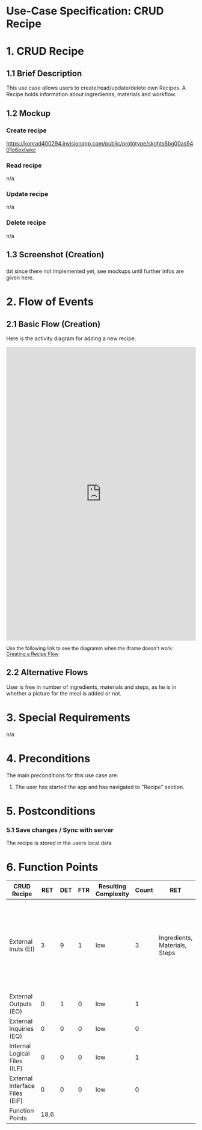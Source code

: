 # Use-Case Specification: CRUD Recipe

# 1. CRUD Recipe

## 1.1 Brief Description
This use case allows users to create/read/update/delete own Recipes.
A Recipe holds information about ingrediends, materials and workflow.

## 1.2 Mockup
### Create recipe
https://konrad400294.invisionapp.com/public/prototype/skghts6bg00as9401o6extwkc
### Read recipe
n/a
### Update recipe
n/a
### Delete recipe
n/a


## 1.3 Screenshot (Creation)
### 
tbt since there not implemented yet, see mockups until further infos are given here.

# 2. Flow of Events

## 2.1 Basic Flow (Creation)
Here is the activity diagram for adding a new recipe.

<iframe frameborder="0" style="width:100%;height:782px;" src="https://viewer.diagrams.net/?highlight=0000ff&edit=_blank&layers=1&nav=1&title=createrecipe.drawio#Uhttps%3A%2F%2Fraw.githubusercontent.com%2FJanPfenning%2FMood4Food_Doc%2Fmain%2Fembedded-files%2Fcreaterecipe.drawio"></iframe>
</br>
<p style="font-size:0.8rem">
Use the following link to see the diagramm when the iframe doesn't work:</br>
<a href="https://viewer.diagrams.net/?highlight=0000ff&edit=_blank&layers=1&nav=1&title=createrecipe.drawio#Uhttps%3A%2F%2Fraw.githubusercontent.com%2FJanPfenning%2FMood4Food_Doc%2Fmain%2Fembedded-files%2Fcreaterecipe.drawio">Creating a Recipe Flow</a></p>

## 2.2 Alternative Flows
User is free in number of ingredients, materials and steps, as he is in whether a picture for the meal is added or not.

# 3. Special Requirements
n/a

# 4. Preconditions
The main preconditions for this use case are:

 1. The user has started the app and has navigated to "Recipe" section.

# 5. Postconditions

### 5.1 Save changes / Sync with server
The recipe is stored in the users local data

# 6. Function Points
| CRUD Recipe                    | RET  | DET | FTR | Resulting Complexity | Count | RET                           | DET                                                                                                     | FTR    |
|--------------------------------|------|-----|-----|----------------------|-------|-------------------------------|---------------------------------------------------------------------------------------------------------|--------|
| External Inuts (EI)            | 3    | 9   | 1   | low                  | 3     | Ingredients, Materials, Steps | Name, Image, Ingredient Amount, Ingredient Name, Material, Step, Save, Cancel, Add Image, Delete Button | Recipe |
| External Outputs (EO)          | 0    | 1   | 0   | low                  | 1     |                               | Confirmation message                                                                                    | -      |
| External Inquiries (EQ)        | 0    | 0   | 0   | low                  | 0     |                               |                                                                                                         |        |
| Internal Logical Files (ILF)   | 0    | 0   | 0   | low                  | 1     |                               |                                                                                                         | Recipe |
| External Interface Files (EIF) | 0    | 0   | 0   | low                  | 0     |                               |                                                                                                         |        |
| Function Points                | 18,6 |